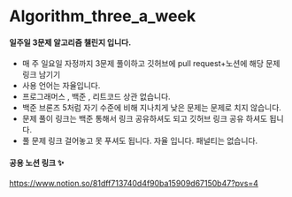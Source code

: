 # Algorithm_three_a_week

#### 일주일 3문제 알고리즘 챌린지 입니다.

- 매 주 일요일 자정까지 3문제 풀이하고 깃허브에 pull request+노션에 해당 문제 링크 남기기
- 사용 언어는 자율입니다.
- 프로그래머스 , 백준 , 리트코드 상관 없습니다.
- 백준 브론즈 5처럼 자기 수준에 비해 지나치게 낮은 문제는 문제로 치지 않습니다.
- 문제 풀이 링크는 백준 통해서 링크 공유하셔도 되고 깃허브 링크 공유 하셔도 됩니다.
- 풀 문제 링크 걸어놓고 못 푸셔도 됩니다. 자율 입니다. 패널티는 없습니다.

#### 공용 노션 링크 ✨

https://www.notion.so/81dff713740d4f90ba15909d67150b47?pvs=4

